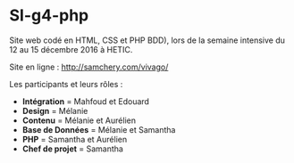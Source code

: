 # SI-g4-php

Site web codé en HTML, CSS et PHP BDD), lors de la semaine intensive du 12 au 15 décembre 2016 à HETIC.

Site en ligne :
http://samchery.com/vivago/

Les participants et leurs rôles :
* __Intégration__ = Mahfoud et Edouard
* __Design__ = Mélanie
* __Contenu__ = Mélanie et Aurélien
* __Base de Données__ = Mélanie et Samantha
* __PHP__ = Samantha et Aurélien
* __Chef de projet__ = Samantha
